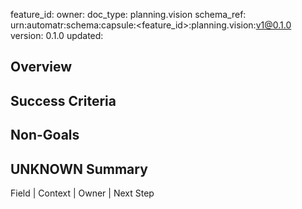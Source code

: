 feature_id: <feature-id>
owner: <team-or-person>
doc_type: planning.vision
schema_ref: urn:automatr:schema:capsule:<feature_id>:planning.vision:v1@0.1.0
version: 0.1.0
updated: <YYYY-MM-DD>

## Overview
<TBD>

## Success Criteria
<TBD>

## Non-Goals
<TBD>

## UNKNOWN Summary
Field | Context | Owner | Next Step
